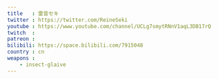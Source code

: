 ```yaml
---
title   : 霊音セキ
twitter : https://twitter.com/ReineSeki
youtube : https://www.youtube.com/channel/UCLg7smytRNnV1aqL3DB17rQ
twitch  :
patreon :
bilibili: https://space.bilibili.com/7915048
country : cn
weapons :
    - insect-glaive
---
```

